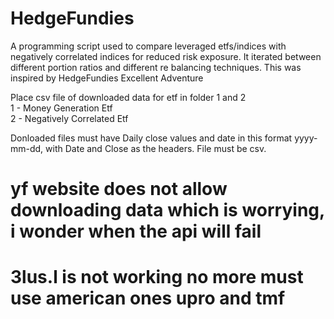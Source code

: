 # HedgeFundies
A programming script used to compare leveraged etfs/indices with negatively correlated indices for reduced risk exposure. It iterated between different portion ratios and different re balancing techniques. This was inspired by HedgeFundies Excellent Adventure

Place csv file of downloaded data for etf in folder 1 and 2  
1 - Money Generation Etf  
2 - Negatively Correlated Etf  

Donloaded files must have Daily close values and date in this format yyyy-mm-dd, with Date and Close as the headers. File must be csv.



# yf website does not allow downloading data which is worrying, i wonder when the api will fail
# 3lus.l is not working no more must use american ones upro and tmf
